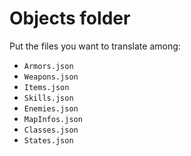 # Objects folder

Put the files you want to translate among:
- `Armors.json`
- `Weapons.json`
- `Items.json`
- `Skills.json`
- `Enemies.json`
- `MapInfos.json`
- `Classes.json`
- `States.json`
